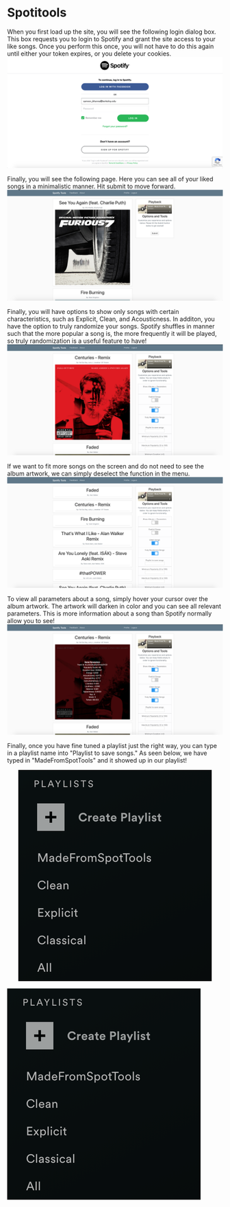 # Spotitools

When you first load up the site, you will see the following login dialog box. This box requests you to login to Spotify and grant the site access to your like songs. Once you perform this once, you will not have to do this again until either your token expires, or you delete your cookies.
![SpotLogin](README_PICTURES/SpotLogin.png)

Finally, you will see the following page. Here you can see all of your liked songs in a minimalistic manner. Hit submit to move forward.
![IntroPage](README_PICTURES/IntroPage.png)

Finally, you will have options to show only songs with certain characteristics, such as Explicit, Clean, and Acousticness. In additon, you have the option to truly randomize your songs. Spotify shuffles in manner such that the more popular a song is, the more frequently it will be played, so truly randomization is a useful feature to have!
![SpotMenuWithAlbum](README_PICTURES/SpotMenuWithAlbum.png)

If we want to fit more songs on the screen and do not need to see the album artwork, we can simply deselect the function in the menu.
![SpotMenuWithoutAlbum](README_PICTURES/SpotMenuWithoutAlbum.png)

To view all parameters about a song, simply hover your cursor over the album artwork. The artwork will darken in color and you can see all relevant parameters. This is more information about a song than Spotify normally allow you to see!
![Hover](README_PICTURES/Hover.png)

Finally, once you have fine tuned a playlist just the right way, you can type in a playlist name into "Playlist to save songs."
As seen below, we have typed in "MadeFromSpotTools" and it showed up in our playlist!
<p align="center"> 
<img src="README_PICTURES/ShowsInSpotify.png">
</p>

![ShowsInSpotify](README_PICTURES/ShowsInSpotify.png)
